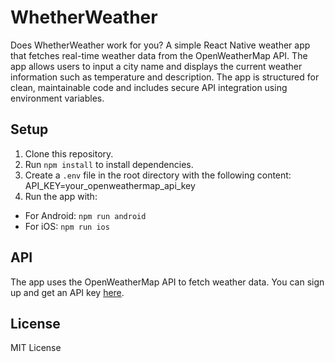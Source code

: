 # WhetherWeather
Does WhetherWeather work for you?
A simple React Native weather app that fetches real-time weather data from the OpenWeatherMap API. The app allows users to input a city name and displays the current weather information such as temperature and description. The app is structured for clean, maintainable code and includes secure API integration using environment variables. 

## Setup

1. Clone this repository.
2. Run `npm install` to install dependencies.
3. Create a `.env` file in the root directory with the following content:
API_KEY=your_openweathermap_api_key
4. Run the app with:
- For Android: `npm run android`
- For iOS: `npm run ios`

## API

The app uses the OpenWeatherMap API to fetch weather data. You can sign up and get an API key [here](https://openweathermap.org/api).

## License

MIT License
